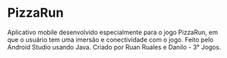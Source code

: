 # PizzaRun
Aplicativo mobile desenvolvido especialmente para o jogo PizzaRun, em que o usuário tem uma imersão e conectividade com o jogo.  Feito pelo Android Studio usando Java. Criado por Ruan Ruales e Danilo - 3° Jogos.
